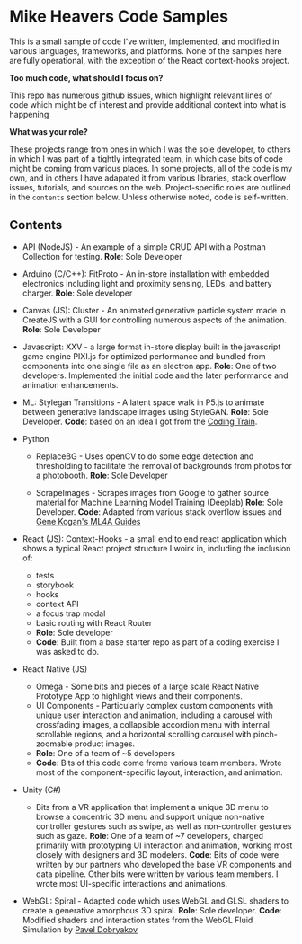 # Mike Heavers Code Samples

This is a small sample of code I've written, implemented, and modified in various languages, frameworks, and platforms. None of the samples here are fully operational, with the exception of the React context-hooks project.

**Too much code, what should I focus on?**

This repo has numerous github issues, which highlight relevant lines of code which might be of interest and provide additional context into what is happening

**What was your role?**

These projects range from ones in which I was the sole developer, to others in which I was part of a tightly integrated team, in which case bits of code might be coming from various places. In some projects, all of the code is my own, and in others I have adapated it from various libraries, stack overflow issues, tutorials, and sources on the web. Project-specific roles are outlined in the `contents` section below. Unless otherwise noted, code is self-written.

## Contents

* API (NodeJS) - An example of a simple CRUD API with a Postman Collection for testing. **Role**: Sole Developer

* Arduino (C/C++): FitProto - An in-store installation with embedded electronics including light and proximity sensing, LEDs, and battery charger. **Role**: Sole developer
* Canvas (JS): Cluster - An animated generative particle system made in CreateJS with a GUI for controlling numerous aspects of the animation. **Role**: Sole Developer
* Javascript: XXV - a large format in-store display built in the javascript game engine PIXI.js for optimized performance and bundled from components into one single file as an electron app. **Role**: One of two developers. Implemented the initial code and the later performance and animation enhancements.

* ML: Stylegan Transitions - A latent space walk in P5.js to animate between generative landscape images using StyleGAN.  **Role**: Sole Developer. **Code**: based on an idea I got from the [Coding Train](https://www.youtube.com/channel/UCvjgXvBlbQiydffZU7m1_aw).

* Python
    * ReplaceBG - Uses openCV to do some edge detection and thresholding to facilitate the removal of backgrounds from photos for a photobooth. **Role**: Sole Developer

    * ScrapeImages - Scrapes images from Google to gather source material for Machine Learning Model Training (Deeplab) **Role**: Sole Developer. **Code**: Adapted from various stack overflow issues and [Gene Kogan's ML4A Guides](https://ml4a.github.io/guides/)

* React (JS): Context-Hooks - a small end to end react application which shows a typical React project structure I woirk in, including the inclusion of:
    * tests
    * storybook
    * hooks
    * context API
    * a focus trap modal
    * basic routing with React Router
    * **Role**: Sole developer
    * **Code**: Built from a base starter repo as part of a coding exercise I was asked to do.

* React Native (JS)
    * Omega - Some bits and pieces of a large scale React Native Prototype App to highlight views and their components.
    * UI Components - Particularly complex custom components with unique user interaction and animation, including a carousel with crossfading images, a collapsible accordion menu with internal scrollable regions, and a horizontal scrolling carousel with pinch-zoomable product images.
    * **Role**: One of a team of ~5 developers
    * **Code**: Bits of this code come frome various team members. Wrote most of the component-specific layout, interaction, and animation.

* Unity (C#)
    * Bits from a VR application that implement a unique 3D menu to browse a concentric 3D menu and support unique non-native controller gestures such as swipe, as well as non-controller gestures such as gaze. **Role**: One of a team of ~7 developers, charged primarily with prototyping UI interaction and animation, working most closely with designers and 3D modelers. **Code**: Bits of code were written by our partners who developed the base VR components and data pipeline. Other bits were written by various team members. I wrote most UI-specific interactions and animations.
    
* WebGL: Spiral - Adapted code which uses WebGL and GLSL shaders to create a generative amorphous 3D spiral. **Role**: Sole developer. **Code**: Modified shaders and interaction states from the WebGL Fluid Simulation by [Pavel Dobryakov](https://github.com/PavelDoGreat)

